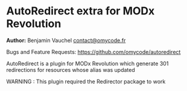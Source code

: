 AutoRedirect extra for MODx Revolution
=======================================

**Author:** Benjamin Vauchel <contact@omycode.fr>

Bugs and Feature Requests: https://github.com/omycode/autoredirect   

AutoRedirect is a plugin for MODx Revolution which generate 301 redirections for resources whose alias was updated

WARNING : This plugin required the Redirector package to work
